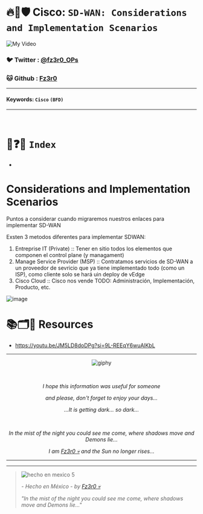 # 🔥🧱🛡️ Cisco: `SD-WAN: Considerations and Implementation Scenarios`

![My Video](https://user-images.githubusercontent.com/94720207/165892585-b830998d-d7c5-43b4-a3ad-f71a07b9077e.gif)

### 🐦 Twitter  : [@fz3r0_OPs](https://twitter.com/Fz3r0_OPs)
### 🐱 Github  : [Fz3r0](https://github.com/fz3r0) 

---
 
#### Keywords: `Cisco` `(BFD)`

---

<br>

# 📝❓📄 `Index`

- 

# Considerations and Implementation Scenarios

Puntos a considerar cuando migraremos nuestros enlaces para implementar SD-WAN

Exsten 3 metodos diferentes para implementar SDWAN:

1. Entreprise IT (Private) :: Tener en sitio todos los elementos que componen el control plane (y managament)
2. Manage Service Provider (MSP) :: Contratamos servicios de SD-WAN a un proveedor de sevricio que ya tiene implementado todo (como un ISP), como cliente solo se hará uin deploy de vEdge
3. Cisco Cloud :: Cisco nos vende TODO: Administración, Implementación, Producto, etc. 

![image](https://github.com/user-attachments/assets/979189ac-55d1-4fb3-98f2-12dc81a2c4e2)



# 📚🗂️🎥 Resources

- https://youtu.be/JM5LD8doDPg?si=9L-REEqY6wuAlKbL



  
---

<span align="center"> <p align="center"> ![giphy](https://user-images.githubusercontent.com/94720207/166587250-292d9a9f-e590-4c25-a678-d457e2268e85.gif) </p> </span> 



&nbsp;

<span align="center"> <p align="center"> _I hope this information was useful for someone_ </p> </span> 
<span align="center"> <p align="center"> _and please, don't forget to enjoy your days..._ </p> </span> 
<span align="center"> <p align="center"> _...It is getting dark... so dark..._ </p> </span> 

&nbsp;

<span align="center"> <p align="center"> _In the mist of the night you could see me come, where shadows move and Demons lie..._ </p> </span> 
<span align="center"> <p align="center"> _I am [Fz3r0 💀](https://github.com/Fz3r0/) and the Sun no longer rises..._ </p> </span> 

---






---

> ![hecho en mexico 5](https://user-images.githubusercontent.com/94720207/166068790-fa1f243d-2db9-4810-a6e4-eb3c4ad23700.png)
>
> _- Hecho en México - by [Fz3r0 💀](https://github.com/Fz3r0/)_  
>
> _"In the mist of the night you could see me come, where shadows move and Demons lie..."_ 

